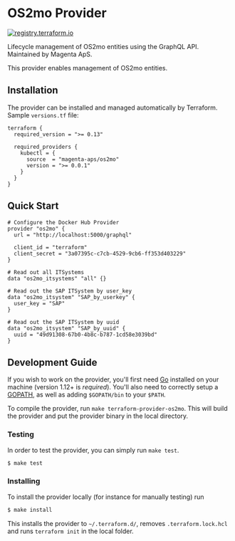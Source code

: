 # OS2mo Provider

[![registry.terraform.io](https://img.shields.io/badge/terraform-docs-success)](https://registry.terraform.io/providers/magenta-aps/os2mo/latest/docs)

Lifecycle management of OS2mo entities using the GraphQL API.
Maintained by Magenta ApS.

This provider enables management of OS2mo entities.

## Installation

The provider can be installed and managed automatically by Terraform. Sample `versions.tf` file:

```hcl
terraform {
  required_version = ">= 0.13"

  required_providers {
    kubectl = {
      source  = "magenta-aps/os2mo"
      version = ">= 0.0.1"
    }
  }
}
```

## Quick Start

```hcl
# Configure the Docker Hub Provider
provider "os2mo" {
  url = "http://localhost:5000/graphql"

  client_id = "terraform"
  client_secret = "3a07395c-c7cb-4529-9cb6-ff353d403229"
}

# Read out all ITSystems
data "os2mo_itsystems" "all" {}

# Read out the SAP ITSystem by user_key
data "os2mo_itsystem" "SAP_by_userkey" {
  user_key = "SAP"
}

# Read out the SAP ITSystem by uuid
data "os2mo_itsystem" "SAP_by_uuid" {
  uuid = "49d91308-67b0-4b8c-b787-1cd58e3039bd"
}
```

## Development Guide

If you wish to work on the provider, you'll first need [Go](http://www.golang.org) installed on your machine (version 1.12+ is *required*).
You'll also need to correctly setup a [GOPATH](http://golang.org/doc/code.html#GOPATH), as well as adding `$GOPATH/bin` to your `$PATH`.

To compile the provider, run `make terraform-provider-os2mo`. This will build the provider and put the provider binary in the local directory.

### Testing

In order to test the provider, you can simply run `make test`.

```sh
$ make test
```

### Installing

To install the provider locally (for instance for manually testing) run

```sh
$ make install
```

This installs the provider to `~/.terraform.d/`, removes `.terraform.lock.hcl` and runs `terraform init` in the local folder.
